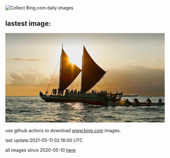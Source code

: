 ![Collect Bing.com daily images](https://github.com/counter2015/bing-daily-images/workflows/Collect%20Bing.com%20daily%20images/badge.svg)
## lastest image:
![](images/Hokulea.jpg)

use github actions to download www.bing.com images.

last update:2021-05-11 02:16:00 UTC

all images since 2020-05-10 [here](https://github.com/counter2015/bing-daily-images/tree/master/images) 
